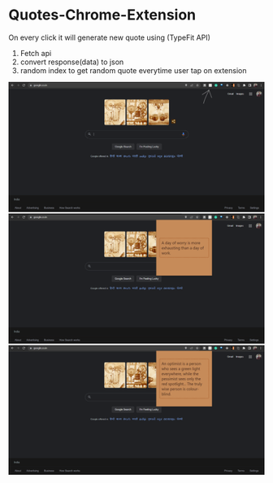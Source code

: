 # Quotes-Chrome-Extension
On every click it will generate new quote using (TypeFit API)
 1. Fetch api
 2. convert response(data) to json
 3. random index to get random quote everytime user tap on extension


![BeforeClick!](beforeClick.png)
![FirstClick!](firstClick.png)
![SecondClick!](secondClick.png)
